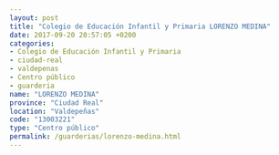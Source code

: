 ```yaml
---
layout: post
title: "Colegio de Educación Infantil y Primaria LORENZO MEDINA"
date: 2017-09-20 20:57:05 +0200
categories:
- Colegio de Educación Infantil y Primaria
- ciudad-real
- valdepenas
- Centro público
- guarderia
name: "LORENZO MEDINA"
province: "Ciudad Real"
location: "Valdepeñas"
code: "13003221"
type: "Centro público"
permalink: /guarderias/lorenzo-medina.html
---
```

